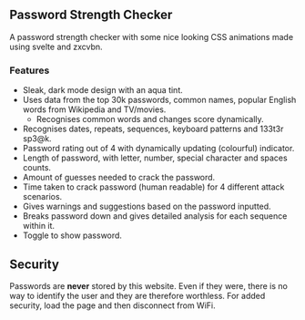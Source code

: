 ## Password Strength Checker
A password strength checker with some nice looking CSS animations made using svelte and zxcvbn.

### Features
- Sleak, dark mode design with an aqua tint.
- Uses data from the top 30k passwords, common names, popular English words from Wikipedia and TV/movies.
    - Recognises common words and changes score dynamically.
- Recognises dates, repeats, sequences, keyboard patterns and 133t3r sp3@k.
- Password rating out of 4 with dynamically updating (colourful) indicator.
- Length of password, with letter, number, special character and spaces counts.
- Amount of guesses needed to crack the password.
- Time taken to crack password (human readable) for 4 different attack scenarios.
- Gives warnings and suggestions based on the password inputted.
- Breaks password down and gives detailed analysis for each sequence within it.
- Toggle to show password.

## Security
Passwords are **__never__** stored by this website. Even if they were, there is no way to identify the user and they are therefore worthless.
For added security, load the page and then disconnect from WiFi.